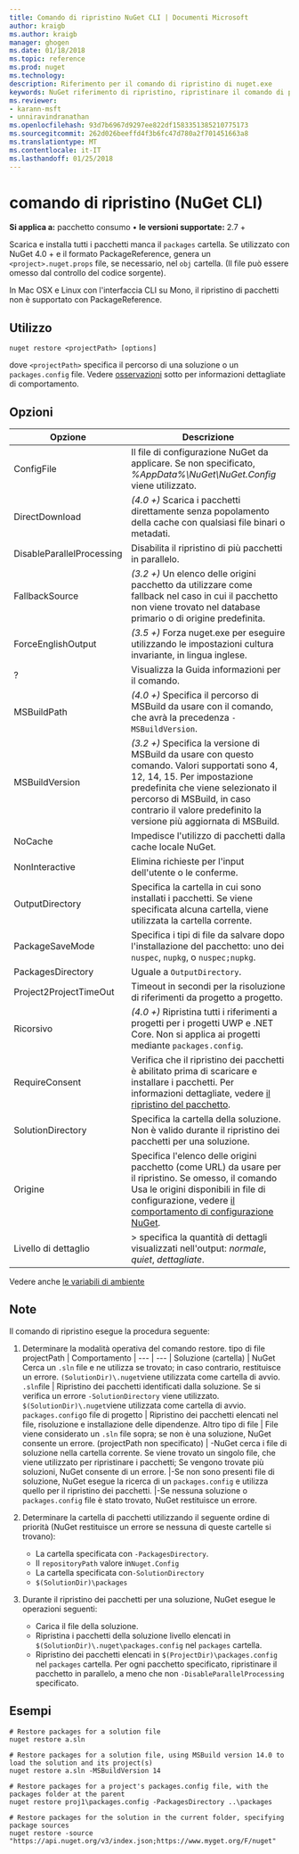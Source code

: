 ```yaml
---
title: Comando di ripristino NuGet CLI | Documenti Microsoft
author: kraigb
ms.author: kraigb
manager: ghogen
ms.date: 01/18/2018
ms.topic: reference
ms.prod: nuget
ms.technology: 
description: Riferimento per il comando di ripristino di nuget.exe
keywords: NuGet riferimento di ripristino, ripristinare il comando di pacchetti
ms.reviewer:
- karann-msft
- unniravindranathan
ms.openlocfilehash: 93d7b6967d9297ee822df1583351385210775173
ms.sourcegitcommit: 262d026beeffd4f3b6fc47d780a2f701451663a8
ms.translationtype: MT
ms.contentlocale: it-IT
ms.lasthandoff: 01/25/2018
---
```

# <a name="restore-command-nuget-cli"></a>comando di ripristino (NuGet CLI)

**Si applica a:** pacchetto consumo &bullet; **le versioni supportate:** 2.7 +

Scarica e installa tutti i pacchetti manca il `packages` cartella. Se utilizzato con NuGet 4.0 + e il formato PackageReference, genera un `<project>.nuget.props` file, se necessario, nel `obj` cartella. (Il file può essere omesso dal controllo del codice sorgente).

In Mac OSX e Linux con l'interfaccia CLI su Mono, il ripristino di pacchetti non è supportato con PackageReference.

## <a name="usage"></a>Utilizzo

```cli
nuget restore <projectPath> [options]
```

dove `<projectPath>` specifica il percorso di una soluzione o un `packages.config` file. Vedere [osservazioni](#remarks) sotto per informazioni dettagliate di comportamento.

## <a name="options"></a>Opzioni

| Opzione | Descrizione |
| --- | --- |
| ConfigFile | Il file di configurazione NuGet da applicare. Se non specificato, *%AppData%\NuGet\NuGet.Config* viene utilizzato. |
| DirectDownload | *(4.0 +)*  Scarica i pacchetti direttamente senza popolamento della cache con qualsiasi file binari o metadati. |
| DisableParallelProcessing | Disabilita il ripristino di più pacchetti in parallelo. |
| FallbackSource | *(3.2 +)*  Un elenco delle origini pacchetto da utilizzare come fallback nel caso in cui il pacchetto non viene trovato nel database primario o di origine predefinita. |
| ForceEnglishOutput | *(3.5 +)*  Forza nuget.exe per eseguire utilizzando le impostazioni cultura invariante, in lingua inglese. |
| ? | Visualizza la Guida informazioni per il comando. |
| MSBuildPath | *(4.0 +)*  Specifica il percorso di MSBuild da usare con il comando, che avrà la precedenza `-MSBuildVersion`. |
| MSBuildVersion | *(3.2 +)*  Specifica la versione di MSBuild da usare con questo comando. Valori supportati sono 4, 12, 14, 15. Per impostazione predefinita che viene selezionato il percorso di MSBuild, in caso contrario il valore predefinito la versione più aggiornata di MSBuild. |
| NoCache | Impedisce l'utilizzo di pacchetti dalla cache locale NuGet. |
| NonInteractive | Elimina richieste per l'input dell'utente o le conferme. |
| OutputDirectory | Specifica la cartella in cui sono installati i pacchetti. Se viene specificata alcuna cartella, viene utilizzata la cartella corrente. |
| PackageSaveMode | Specifica i tipi di file da salvare dopo l'installazione del pacchetto: uno dei `nuspec`, `nupkg`, o `nuspec;nupkg`. |
| PackagesDirectory | Uguale a `OutputDirectory`. |
| Project2ProjectTimeOut | Timeout in secondi per la risoluzione di riferimenti da progetto a progetto. |
| Ricorsivo | *(4.0 +)*  Ripristina tutti i riferimenti a progetti per i progetti UWP e .NET Core. Non si applica ai progetti mediante `packages.config`. |
| RequireConsent | Verifica che il ripristino dei pacchetti è abilitato prima di scaricare e installare i pacchetti. Per informazioni dettagliate, vedere [il ripristino del pacchetto](../consume-packages/package-restore.md). |
| SolutionDirectory | Specifica la cartella della soluzione. Non è valido durante il ripristino dei pacchetti per una soluzione. |
| Origine | Specifica l'elenco delle origini pacchetto (come URL) da usare per il ripristino. Se omesso, il comando Usa le origini disponibili in file di configurazione, vedere [il comportamento di configurazione NuGet](../Consume-Packages/Configuring-NuGet-Behavior.md). |
| Livello di dettaglio |> specifica la quantità di dettagli visualizzati nell'output: *normale*, *quiet*, *dettagliate*. |

Vedere anche [le variabili di ambiente](cli-ref-environment-variables.md)

## <a name="remarks"></a>Note

Il comando di ripristino esegue la procedura seguente:

1. Determinare la modalità operativa del comando restore.
    tipo di file projectPath | Comportamento
    | --- | --- |
    Soluzione (cartella) | NuGet Cerca un `.sln` file e ne utilizza se trovato; in caso contrario, restituisce un errore. `(SolutionDir)\.nuget`viene utilizzata come cartella di avvio.
    `.sln`file | Ripristino dei pacchetti identificati dalla soluzione. Se si verifica un errore `-SolutionDirectory` viene utilizzato. `$(SolutionDir)\.nuget`viene utilizzata come cartella di avvio.
    `packages.config`o file di progetto | Ripristino dei pacchetti elencati nel file, risoluzione e installazione delle dipendenze.
    Altro tipo di file | File viene considerato un `.sln` file sopra; se non è una soluzione, NuGet consente un errore.
    (projectPath non specificato) | -NuGet cerca i file di soluzione nella cartella corrente. Se viene trovato un singolo file, che viene utilizzato per ripristinare i pacchetti; Se vengono trovate più soluzioni, NuGet consente di un errore.
    |-Se non sono presenti file di soluzione, NuGet esegue la ricerca di un `packages.config` e utilizza quello per il ripristino dei pacchetti.
    |-Se nessuna soluzione o `packages.config` file è stato trovato, NuGet restituisce un errore.

1. Determinare la cartella di pacchetti utilizzando il seguente ordine di priorità (NuGet restituisce un errore se nessuna di queste cartelle si trovano):

    - La cartella specificata con `-PackagesDirectory`.
    - Il `repositoryPath` valore in`Nuget.Config`
    - La cartella specificata con`-SolutionDirectory`
    - `$(SolutionDir)\packages`

1. Durante il ripristino dei pacchetti per una soluzione, NuGet esegue le operazioni seguenti:
    - Carica il file della soluzione.
    - Ripristina i pacchetti della soluzione livello elencati in `$(SolutionDir)\.nuget\packages.config` nel `packages` cartella.
    - Ripristino dei pacchetti elencati in `$(ProjectDir)\packages.config` nel `packages` cartella. Per ogni pacchetto specificato, ripristinare il pacchetto in parallelo, a meno che non `-DisableParallelProcessing` specificato.

## <a name="examples"></a>Esempi

```cli
# Restore packages for a solution file
nuget restore a.sln

# Restore packages for a solution file, using MSBuild version 14.0 to load the solution and its project(s)
nuget restore a.sln -MSBuildVersion 14

# Restore packages for a project's packages.config file, with the packages folder at the parent
nuget restore proj1\packages.config -PackagesDirectory ..\packages

# Restore packages for the solution in the current folder, specifying package sources
nuget restore -source "https://api.nuget.org/v3/index.json;https://www.myget.org/F/nuget"
```
